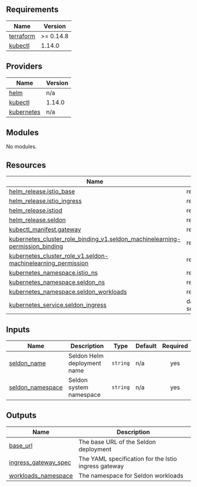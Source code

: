 ## Requirements

| Name | Version |
|------|---------|
| <a name="requirement_terraform"></a> [terraform](#requirement\_terraform) | >= 0.14.8 |
| <a name="requirement_kubectl"></a> [kubectl](#requirement\_kubectl) | 1.14.0 |

## Providers

| Name | Version |
|------|---------|
| <a name="provider_helm"></a> [helm](#provider\_helm) | n/a |
| <a name="provider_kubectl"></a> [kubectl](#provider\_kubectl) | 1.14.0 |
| <a name="provider_kubernetes"></a> [kubernetes](#provider\_kubernetes) | n/a |

## Modules

No modules.

## Resources

| Name | Type |
|------|------|
| [helm_release.istio_base](https://registry.terraform.io/providers/hashicorp/helm/latest/docs/resources/release) | resource |
| [helm_release.istio_ingress](https://registry.terraform.io/providers/hashicorp/helm/latest/docs/resources/release) | resource |
| [helm_release.istiod](https://registry.terraform.io/providers/hashicorp/helm/latest/docs/resources/release) | resource |
| [helm_release.seldon](https://registry.terraform.io/providers/hashicorp/helm/latest/docs/resources/release) | resource |
| [kubectl_manifest.gateway](https://registry.terraform.io/providers/gavinbunney/kubectl/1.14.0/docs/resources/manifest) | resource |
| [kubernetes_cluster_role_binding_v1.seldon_machinelearning-permission_binding](https://registry.terraform.io/providers/hashicorp/kubernetes/latest/docs/resources/cluster_role_binding_v1) | resource |
| [kubernetes_cluster_role_v1.seldon-machinelearning_permission](https://registry.terraform.io/providers/hashicorp/kubernetes/latest/docs/resources/cluster_role_v1) | resource |
| [kubernetes_namespace.istio_ns](https://registry.terraform.io/providers/hashicorp/kubernetes/latest/docs/resources/namespace) | resource |
| [kubernetes_namespace.seldon_ns](https://registry.terraform.io/providers/hashicorp/kubernetes/latest/docs/resources/namespace) | resource |
| [kubernetes_namespace.seldon_workloads](https://registry.terraform.io/providers/hashicorp/kubernetes/latest/docs/resources/namespace) | resource |
| [kubernetes_service.seldon_ingress](https://registry.terraform.io/providers/hashicorp/kubernetes/latest/docs/data-sources/service) | data source |

## Inputs

| Name | Description | Type | Default | Required |
|------|-------------|------|---------|:--------:|
| <a name="input_seldon_name"></a> [seldon\_name](#input\_seldon\_name) | Seldon Helm deployment name | `string` | n/a | yes |
| <a name="input_seldon_namespace"></a> [seldon\_namespace](#input\_seldon\_namespace) | Seldon system namespace | `string` | n/a | yes |

## Outputs

| Name | Description |
|------|-------------|
| <a name="output_base_url"></a> [base\_url](#output\_base\_url) | The base URL of the Seldon deployment |
| <a name="output_ingress_gateway_spec"></a> [ingress\_gateway\_spec](#output\_ingress\_gateway\_spec) | The YAML specification for the Istio ingress gateway |
| <a name="output_workloads_namespace"></a> [workloads\_namespace](#output\_workloads\_namespace) | The namespace for Seldon workloads |
